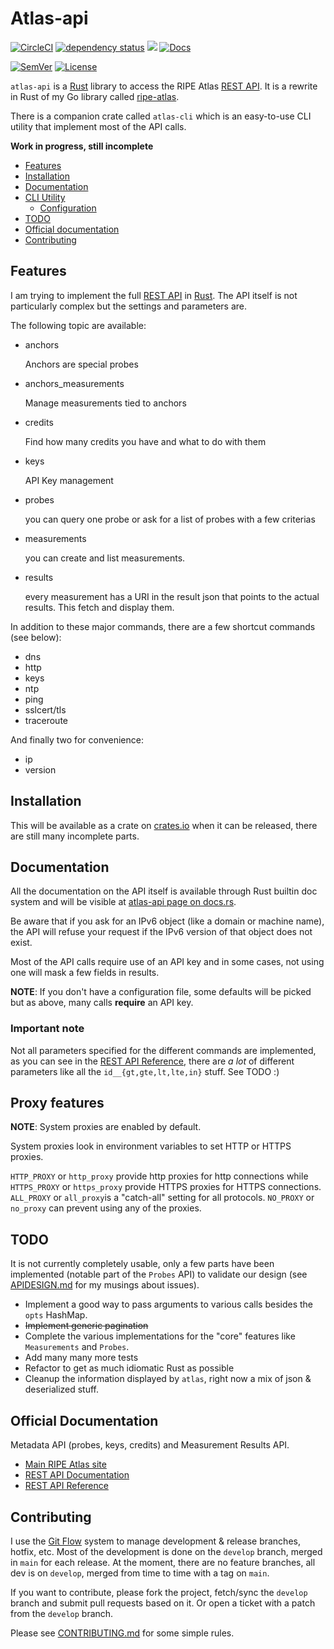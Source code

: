 <!-- omit in TOC -->

# Atlas-api

[![CircleCI](https://circleci.com/gh/keltia/atlas-api/tree/main.svg?style=shield)](https://circleci.com/gh/keltia/atlas-rs/atlas-api/tree/main)
[![dependency status](https://deps.rs/repo/github/keltia/atlas-api/status.svg)](https://deps.rs/repo/github/keltia/atlas-rs)
[![](https://img.shields.io/crates/v/atlas-api.svg)](https://crates.io/crates/atlas-api)
[![Docs](https://docs.rs/atlas-api/badge.svg)](https://docs.rs/atlas-api)

[![SemVer](http://img.shields.io/SemVer/2.0.0.png)](https://semver.org/spec/v2.0.0.html)
[![License](https://img.shields.io/badge/license-MIT-red.svg?style=flat)](https://raw.githubusercontent.com/keltia/atlas-rs/atlas-api/main/LICENSE)

`atlas-api` is a [Rust] library to access the RIPE Atlas [REST API]. It is a rewrite in Rust of my Go library
called [ripe-atlas](https://github.com/keltia/ripe-atlas).

There is a companion crate called `atlas-cli`  which is an easy-to-use CLI utility that implement most of the API calls.

**Work in progress, still incomplete**

- [Features](#features)
- [Installation](#installation)
- [Documentation](#documentation)
- [CLI Utility](#cli-utility)
  - [Configuration](#configuration)
- [TODO](#todo)
- [Official documentation](#official-documentation)
- [Contributing](#contributing)

## Features

I am trying to implement the full [REST API] in [Rust]. The API itself is not particularly complex but the settings and
parameters are.

The following topic are available:

- anchors

  Anchors are special probes

- anchors_measurements

  Manage measurements tied to anchors

- credits

  Find how many credits you have and what to do with them

- keys

  API Key management

- probes

  you can query one probe or ask for a list of probes with a few criterias

- measurements

  you can create and list measurements.

- results

  every measurement has a URI in the result json that points to the actual results. This fetch and display them.

In addition to these major commands, there are a few shortcut commands (see below):

- dns
- http
- keys
- ntp
- ping
- sslcert/tls
- traceroute

And finally two for convenience:

- ip
- version

## Installation

This will be available as a crate on [crates.io](https://crates.io/atlas-api) when it can be released, there are still
many incomplete parts.

## Documentation

All the documentation on the API itself is available through Rust builtin doc system and will be visible at
[atlas-api page on docs.rs](https://docs.rs/atlas-api).

Be aware that if you ask for an IPv6 object (like a domain or machine name), the API will refuse your request if the
IPv6 version of that object does not exist.

Most of the API calls require use of an API key and in some cases, not using one will mask a few fields in results.

**NOTE**: If you don't have a configuration file, some defaults will be picked but as above, many calls **require** an
API key.

### Important note

Not all parameters specified for the different commands are implemented, as you can see in the [REST API Reference],
there are *a lot* of different parameters like all the `id__{gt,gte,lt,lte,in}` stuff. See TODO :)

## Proxy features

**NOTE**: System proxies are enabled by default.

System proxies look in environment variables to set HTTP or HTTPS proxies.

`HTTP_PROXY` or `http_proxy` provide http proxies for http connections while
`HTTPS_PROXY` or `https_proxy` provide HTTPS proxies for HTTPS connections.
`ALL_PROXY` or `all_proxy`is a "catch-all" setting for all protocols.
`NO_PROXY` or `no_proxy` can prevent using any of the proxies.

## TODO

It is not currently completely usable, only a few parts have been implemented (notable part of the `Probes` API) to
validate our design (see [APIDESIGN.md](atlas-api/APIDESIGN.md) for my musings about issues).

- Implement a good way to pass arguments to various calls besides the `opts` HashMap.
- ~~Implement generic pagination~~
- Complete the various implementations for the "core" features like `Measurements` and `Probes`.
- Add many many more tests
- Refactor to get as much idiomatic Rust as possible
- Cleanup the information displayed by `atlas`, right now a mix of json & deserialized stuff.

## Official Documentation

Metadata API (probes, keys, credits) and Measurement Results API.

- [Main RIPE Atlas site]
- [REST API Documentation]
- [REST API Reference]

## Contributing

I use the [Git Flow] system to manage development & release branches, hotfix, etc. Most of the development is done on
the `develop` branch, merged in `main` for each release. At the moment, there are no feature branches, all dev is
on `develop`, merged from time to time with a tag on `main`.

If you want to contribute, please fork the project, fetch/sync the `develop` branch and submit pull requests based on
it. Or open a ticket with a patch from the `develop` branch.

Please see [CONTRIBUTING.md](./CONTRIBUTING.md) for some simple rules.

[Git Flow]: https://jeffkreeftmeijer.com/git-flow/

[Main RIPE Atlas site]: https://atlas.ripe.net/
[REST API Documentation]: https://atlas.ripe.net/docs/api/v2/manual/

[REST API Reference]: https://atlas.ripe.net/docs/api/v2/reference/

[REST API]: https://en.wikipedia.org/wiki/REST_API

[Rust]: https://rust-lang.org/
[TOML]: https://github.com/naoina/toml
